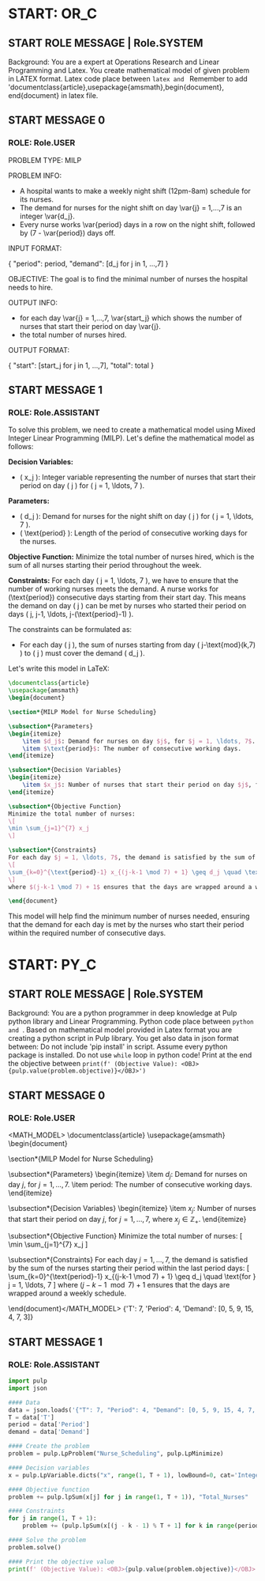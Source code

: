 # START: OR_C 
## START ROLE MESSAGE | Role.SYSTEM 
Background: You are a expert at Operations Research and Linear Programming and Latex. You create mathematical model of given problem in LATEX format. Latex code place between ```latex and ``` Remember to add 'documentclass{article},usepackage{amsmath},begin{document}, end{document} in latex file. 
## START MESSAGE 0 
### ROLE: Role.USER
<DESCRIPTION>
PROBLEM TYPE: MILP

PROBLEM INFO: 
- A hospital wants to make a weekly night shift (12pm-8am) schedule for its nurses. 
- The demand for nurses for the night shift on day \var{j} = 1,...,7 is an integer \var{d_j}. 
- Every nurse works \var{period} days in a row on the night shift, followed by (7 - \var{period}) days off.


INPUT FORMAT: 

{
    "period": period,
    "demand": [d_j for j in 1, ...,7]
}

OBJECTIVE: The goal is to find the minimal number of nurses the hospital needs to hire. 

OUTPUT INFO: 

- for each day \var{j} = 1,...,7, \var{start_j} which shows the number of nurses that start their period on day \var{j}.
- the total number of nurses hired.

OUTPUT FORMAT:

{
    "start": [start_j for j in 1, ...,7],
    "total": total
}


</DESCRIPTION>


## START MESSAGE 1 
### ROLE: Role.ASSISTANT
To solve this problem, we need to create a mathematical model using Mixed Integer Linear Programming (MILP). Let's define the mathematical model as follows:

**Decision Variables:**
- \( x_j \): Integer variable representing the number of nurses that start their period on day \( j \) for \( j = 1, \ldots, 7 \).

**Parameters:**
- \( d_j \): Demand for nurses for the night shift on day \( j \) for \( j = 1, \ldots, 7 \).
- \( \text{period} \): Length of the period of consecutive working days for the nurses.

**Objective Function:**
Minimize the total number of nurses hired, which is the sum of all nurses starting their period throughout the week.

**Constraints:**
For each day \( j = 1, \ldots, 7 \), we have to ensure that the number of working nurses meets the demand. A nurse works for \(\text{period}\) consecutive days starting from their start day. This means the demand on day \( j \) can be met by nurses who started their period on days \( j, j-1, \ldots, j-(\text{period}-1) \).

The constraints can be formulated as:
- For each day \( j \), the sum of nurses starting from day \( j-\text{mod}(k,7) \) to \( j \) must cover the demand \( d_j \).

Let's write this model in LaTeX:

```latex
\documentclass{article}
\usepackage{amsmath}
\begin{document}

\section*{MILP Model for Nurse Scheduling}

\subsection*{Parameters}
\begin{itemize}
    \item $d_j$: Demand for nurses on day $j$, for $j = 1, \ldots, 7$.
    \item $\text{period}$: The number of consecutive working days.
\end{itemize}

\subsection*{Decision Variables}
\begin{itemize}
    \item $x_j$: Number of nurses that start their period on day $j$, for $j = 1, \ldots, 7$, where $x_j \in \mathbb{Z}_+$.
\end{itemize}

\subsection*{Objective Function}
Minimize the total number of nurses:
\[
\min \sum_{j=1}^{7} x_j
\]

\subsection*{Constraints}
For each day $j = 1, \ldots, 7$, the demand is satisfied by the sum of the nurses starting their period within the last $\text{period}$ days:
\[
\sum_{k=0}^{\text{period}-1} x_{(j-k-1 \mod 7) + 1} \geq d_j \quad \text{for } j = 1, \ldots, 7
\]
where $(j-k-1 \mod 7) + 1$ ensures that the days are wrapped around a weekly schedule.

\end{document}
```

This model will help find the minimum number of nurses needed, ensuring that the demand for each day is met by the nurses who start their period within the required number of consecutive days.

# START: PY_C 
## START ROLE MESSAGE | Role.SYSTEM 
Background: You are a python programmer in deep knowledge at Pulp python library and Linear Programming. Python code place between ```python and ```. Based on mathematical model provided in Latex format you are creating a python script in Pulp library. You get also data in json format between: <DATA></DATA> Do not include 'pip install' in script. Assume every python package is installed. Do not use `while` loop in python code! Print at the end the objective between <OBJ></OBJ> `print(f' (Objective Value): <OBJ>{pulp.value(problem.objective)}</OBJ>')` 
## START MESSAGE 0 
### ROLE: Role.USER
<MATH_MODEL>
\documentclass{article}
\usepackage{amsmath}
\begin{document}

\section*{MILP Model for Nurse Scheduling}

\subsection*{Parameters}
\begin{itemize}
    \item $d_j$: Demand for nurses on day $j$, for $j = 1, \ldots, 7$.
    \item $\text{period}$: The number of consecutive working days.
\end{itemize}

\subsection*{Decision Variables}
\begin{itemize}
    \item $x_j$: Number of nurses that start their period on day $j$, for $j = 1, \ldots, 7$, where $x_j \in \mathbb{Z}_+$.
\end{itemize}

\subsection*{Objective Function}
Minimize the total number of nurses:
\[
\min \sum_{j=1}^{7} x_j
\]

\subsection*{Constraints}
For each day $j = 1, \ldots, 7$, the demand is satisfied by the sum of the nurses starting their period within the last $\text{period}$ days:
\[
\sum_{k=0}^{\text{period}-1} x_{(j-k-1 \mod 7) + 1} \geq d_j \quad \text{for } j = 1, \ldots, 7
\]
where $(j-k-1 \mod 7) + 1$ ensures that the days are wrapped around a weekly schedule.

\end{document}</MATH_MODEL>
<DATA>
{'T': 7, 'Period': 4, 'Demand': [0, 5, 9, 15, 4, 7, 3]}</DATA>


## START MESSAGE 1 
### ROLE: Role.ASSISTANT
```python
import pulp
import json

#### Data
data = json.loads('{"T": 7, "Period": 4, "Demand": [0, 5, 9, 15, 4, 7, 3]}')
T = data['T']
period = data['Period']
demand = data['Demand']

#### Create the problem
problem = pulp.LpProblem("Nurse_Scheduling", pulp.LpMinimize)

#### Decision variables
x = pulp.LpVariable.dicts("x", range(1, T + 1), lowBound=0, cat='Integer')

#### Objective function
problem += pulp.lpSum(x[j] for j in range(1, T + 1)), "Total_Nurses"

#### Constraints
for j in range(1, T + 1):
    problem += (pulp.lpSum(x[(j - k - 1) % T + 1] for k in range(period)) >= demand[j - 1]), f"Demand_Constraint_day_{j}"

#### Solve the problem
problem.solve()

#### Print the objective value
print(f' (Objective Value): <OBJ>{pulp.value(problem.objective)}</OBJ>')
```

